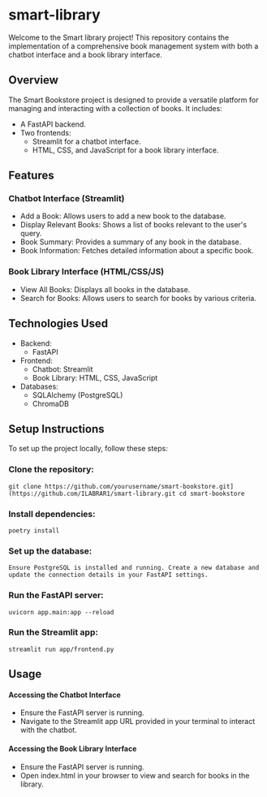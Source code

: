 # smart-library
Welcome to the Smart library project! This repository contains the implementation of a comprehensive book management system with both a chatbot interface and a book library interface.

## Overview
The Smart Bookstore project is designed to provide a versatile platform for managing and interacting with a collection of books. It includes:

- A FastAPI backend.
- Two frontends:
  - Streamlit for a chatbot interface.
  - HTML, CSS, and JavaScript for a book library interface.
## Features
### Chatbot Interface (Streamlit)
  - Add a Book: Allows users to add a new book to the database.
  - Display Relevant Books: Shows a list of books relevant to the user's query.
  - Book Summary: Provides a summary of any book in the database.
  - Book Information: Fetches detailed information about a specific book.
### Book Library Interface (HTML/CSS/JS)
  - View All Books: Displays all books in the database.
  - Search for Books: Allows users to search for books by various criteria.

## Technologies Used
  - Backend: 
    - FastAPI
  - Frontend:
    - Chatbot: Streamlit
    - Book Library: HTML, CSS, JavaScript
  - Databases:
    - SQLAlchemy (PostgreSQL)
    - ChromaDB

## Setup Instructions
To set up the project locally, follow these steps:

### Clone the repository:
`
git clone https://github.com/yourusername/smart-bookstore.git](https://github.com/ILABRAR1/smart-library.git
cd smart-bookstore
`
### Install dependencies:
`
poetry install
`

### Set up the database:
`
Ensure PostgreSQL is installed and running.
Create a new database and update the connection details in your FastAPI settings.
`

### Run the FastAPI server:
`
uvicorn app.main:app --reload
`

### Run the Streamlit app:
`
streamlit run app/frontend.py
`

## Usage
  #### Accessing the Chatbot Interface
  - Ensure the FastAPI server is running.
  - Navigate to the Streamlit app URL provided in your terminal to interact with the chatbot.


  #### Accessing the Book Library Interface
  - Ensure the FastAPI server is running.
  - Open index.html in your browser to view and search for books in the library.
